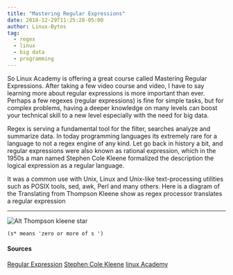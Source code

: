 ```yaml
---
title: "Mastering Regular Expressions"
date: 2018-12-29T11:25:28-05:00
author: Linux-Bytes
tag:
  - regex
  - linux
  - big data
  - programming
---
```



So Linux Academy is offering a great course called Mastering Regular Expressions. After taking a few video course and video, I have to say learning more about regular expressions is more important than ever. Perhaps a few regexes (regular expressions) is fine for simple tasks, but for complex problems, having a deeper knowledge on many levels can boost your technical skill to a new level especially with the need for big data.

Regex is serving a fundamental tool for the filter, searches analyze and summarize data. In today programming languages its extremely rare for a language to not a regex engine of any kind. Let go back in history a bit, and regular expressions were also known as rational expression, which in the 1950s a man named  Stephen Cole Kleene formalized the description the logical expression as a regular language.

It was a common use with Unix, Linux and Unix-like text-processing utilities such as POSIX tools, sed, awk, Perl and many others. Here is a diagram of the Translating from Thompson Kleene show as regex processor translates a regular expression

---------------------------------------

![Alt Thompson kleene star](https://upload.wikimedia.org/wikipedia/commons/thumb/8/8e/Thompson-kleene-star.svg/1000px-Thompson-kleene-star.svg.png)

`(s* means 'zero or more of s ')`


#### Sources 

[Regular Expression](https://en.wikipedia.org/wiki/Regular_expression)
[Stephen Cole Kleene](https://en.wikipedia.org/wiki/Stephen_Cole_Kleene)
[linux Academy](https://linuxacademy.com/devops/training/course/name/mastering-regular-expressions)
